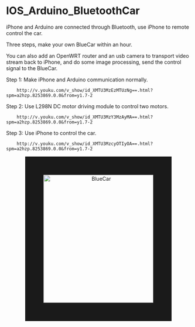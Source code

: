 # IOS_Arduino_BluetoothCar
iPhone and Arduino are connected through Bluetooth, use iPhone to remote control the car.

Three steps, make your own BlueCar within an hour.

You can also add an OpenWRT router and an usb camera to transport video stream back to iPhone, and do some image processing, send the control signal to the BlueCar.

Step 1: Make iPhone and Arduino communication normally.

        http://v.youku.com/v_show/id_XMTU3MzEzMTUzNg==.html?spm=a2hzp.8253869.0.0&from=y1.7-2

Step 2: Use L298N DC motor driving module to control two motors.

        http://v.youku.com/v_show/id_XMTU3MzY3MzAyMA==.html?spm=a2hzp.8253869.0.0&from=y1.7-2

Step 3: Use iPhone to control the car.

        http://v.youku.com/v_show/id_XMTU3MzcyOTIyOA==.html?spm=a2hzp.8253869.0.0&from=y1.7-2

<p align="center">
<img src="https://github.com/ygx2011/IOS_Arduino_BluetoothCar/blob/master/pic/BlueCar.png?raw=true" alt="BlueCar" width="300" height="350" border="50"/>
</p>
